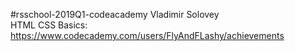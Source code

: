 #rsschool-2019Q1-codeacademy
Vladimir Solovey  
HTML CSS Basics: https://www.codecademy.com/users/FlyAndFLashy/achievements
